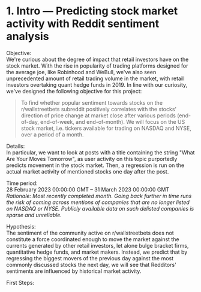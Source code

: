 # 1. Intro — Predicting stock market activity with Reddit sentiment analysis

Objective:  
We're curious about the degree of impact that retail investors have on the stock market. With the rise in popularity of trading platforms designed for the average joe, like Robinhood and WeBull, we've also seen unprecedented amount of retail trading volume in the market, with retail investors overtaking quant hedge funds in 2019. In line with our curiosity, we've designed the following objective for this project:

> To find whether popular sentiment towards stocks on the r/wallstreetbets subreddit positively correlates with the stocks' direction of price change at market close after various periods (end-of-day, end-of-week, and end-of-month). We will focus on the US stock market, i.e. tickers available for trading on NASDAQ and NYSE, over a period of a month.

Details:  
In particular, we want to look at posts with a title containing the string "What Are Your Moves Tomorrow", as user activity on this topic purportedly predicts movement in the stock market. Then, a regression is run on the actual market activity of mentioned stocks one day after the post.

Time period:  
28 February 2023 00:00:00 GMT – 31 March 2023 00:00:00 GMT  
_Rationale: Most recently completed month. Going back further in time runs the risk of coming across mentions of companies that are no longer listed on NASDAQ or NYSE. Publicly available data on such delisted companies is sparse and unreliable._

Hypothesis:  
The sentiment of the community active on r/wallstreetbets does not constitute a force coordinated enough to move the market against the currents generated by other retail investors, let alone bulge bracket firms, quantitative hedge funds, and market makers. Instead, we predict that by regressing the biggest movers of the previous day against the most commonly discussed stocks the next day, we will see that Redditors' sentiments are influenced by historical market activity.

First Steps:  
